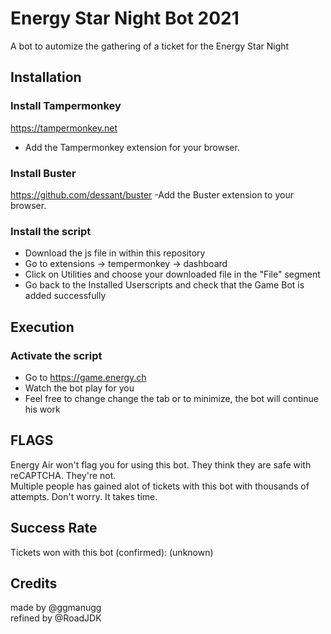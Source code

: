 # Energy Star Night Bot 2021

A bot to automize the gathering of a ticket for the Energy Star Night

## Installation

### Install Tampermonkey
https://tampermonkey.net  
- Add the Tampermonkey extension for your browser.  

### Install Buster
https://github.com/dessant/buster
-Add the Buster extension to your browser.

### Install the script
- Download the js file in within this repository
- Go to extensions -> tempermonkey -> dashboard
- Click on Utilities and choose your downloaded file in the "File" segment
- Go back to the Installed Userscripts and check that the Game Bot is added successfully

## Execution

### Activate the script
- Go to https://game.energy.ch
- Watch the bot play for you
- Feel free to change change the tab or to minimize, the bot will continue his work

## FLAGS
Energy Air won't flag you for using this bot.
They think they are safe with reCAPTCHA.   They're not.  
Multiple people has gained alot of tickets with this bot with thousands of attempts.
Don't worry. It takes time.

## Success Rate
Tickets won with this bot (confirmed): (unknown)

## Credits

made by @ggmanugg  
refined by @RoadJDK

